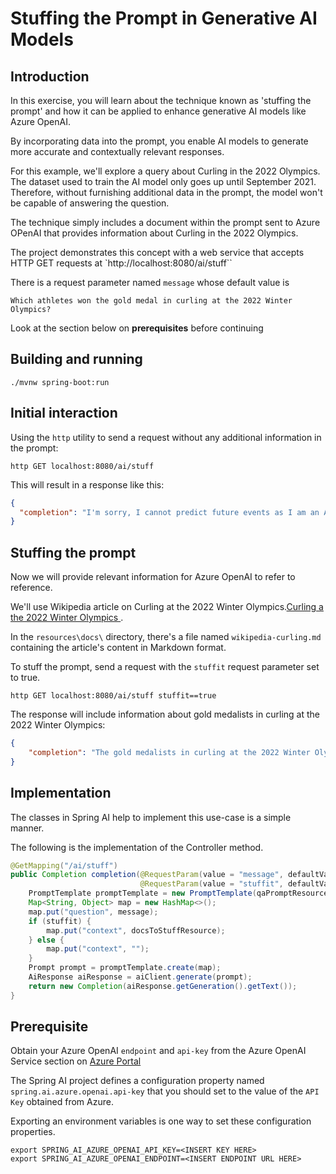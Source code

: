 # Stuffing the Prompt in Generative AI Models

## Introduction

In this exercise, you will learn about the technique known as 'stuffing the prompt' and how it can be applied to enhance generative AI models like Azure OpenAI.

By incorporating data into the prompt, you enable AI models to generate more accurate and contextually relevant responses.

For this example, we'll explore a query about Curling in the 2022 Olympics. The dataset used to train the AI model only goes up until September 2021. 
Therefore, without furnishing additional data in the prompt, the model won't be capable of answering the question.

The technique simply includes a document within the prompt sent to Azure OPenAI that provides information about Curling in the 2022 Olympics.

The project demonstrates this concept with a web service that accepts HTTP GET requests at `http://localhost:8080/ai/stuff``

There is a request parameter named `message` whose default value is

```
Which athletes won the gold medal in curling at the 2022 Winter Olympics?
```

Look at the section below on **prerequisites** before continuing

## Building and running

```
./mvnw spring-boot:run
```

## Initial interaction

Using the `http` utility to send a request without any additional information in the prompt:

```shell
http GET localhost:8080/ai/stuff
```

This will result in a response like this:

```json
{
  "completion": "I'm sorry, I cannot predict future events as I am an AI language model and do not have information beyond what has been recorded."
}
```

## Stuffing the prompt

Now we will provide relevant information for Azure OpenAI to refer to reference.

We'll use Wikipedia article on Curling at the 2022 Winter Olympics.[Curling a the 2022 Winter Olympics ](https://en.wikipedia.org/wiki/Curling_at_the_2022_Winter_Olympics).

In the `resources\docs\` directory, there's a file named `wikipedia-curling.md` containing the article's content in Markdown format.

To stuff the prompt, send a request with the `stuffit` request parameter set to true.

```shell
http GET localhost:8080/ai/stuff stuffit==true
```

The response will include information about gold medalists in curling at the 2022 Winter Olympics:

```json
{
    "completion": "The gold medalists in curling at the 2022 Winter Olympics were as follows:\n-Men's tournament: Brad Gushue, Mark Nichols, Brett Gallant, Geoff Walker, and Marc Kennedy (alternate) from Canada.\n-Women's tournament: Eve Muirhead, Vicky Wright, Jennifer Dodds, Hailey Duff, and Mili Smith (alternate) from Great Britain.\n-Mixed doubles tournament: Stefania Constantini and Amos Mosaner from Italy."
}
```


## Implementation

The classes in Spring AI help to implement this use-case is a simple manner.

The following is the implementation of the Controller method.

```java
@GetMapping("/ai/stuff")
public Completion completion(@RequestParam(value = "message", defaultValue = "Which athletes won the gold medal in curling at the 2022 Winter Olympics?'") String message,
                             @RequestParam(value = "stuffit", defaultValue = "false") boolean stuffit) {
    PromptTemplate promptTemplate = new PromptTemplate(qaPromptResource);
    Map<String, Object> map = new HashMap<>();
    map.put("question", message);
    if (stuffit) {
        map.put("context", docsToStuffResource);
    } else {
        map.put("context", "");
    }
    Prompt prompt = promptTemplate.create(map);
    AiResponse aiResponse = aiClient.generate(prompt);
    return new Completion(aiResponse.getGeneration().getText());
}
```


## Prerequisite

Obtain your Azure OpenAI `endpoint` and `api-key` from the Azure OpenAI Service section on [Azure Portal](https://portal.azure.com)

The Spring AI project defines a configuration property named `spring.ai.azure.openai.api-key` that you should set to the value of the `API Key` obtained from Azure.

Exporting an environment variables is one way to set these configuration properties.
```shell
export SPRING_AI_AZURE_OPENAI_API_KEY=<INSERT KEY HERE>
export SPRING_AI_AZURE_OPENAI_ENDPOINT=<INSERT ENDPOINT URL HERE>
```

